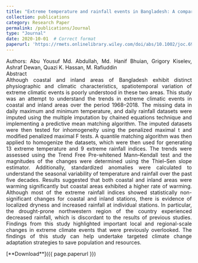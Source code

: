 ```yaml
---
title: "Extreme temperature and rainfall events in Bangladesh: A comparison between coastal and inland areas"
collection: publications
category: Research Paper
permalink: /publications/Journal
type: "Journal"
date: 2020-10-01  # Correct format
paperurl: 'https://rmets.onlinelibrary.wiley.com/doi/abs/10.1002/joc.6911'
---
```

<p style="text-align: justify;">
Authors: Abu Yousuf Md. Abdullah, Md. Hanif Bhuian, Grigory Kiselev, Ashraf Dewan, Quazi K. Hassan, M. Rafiuddin
<br>
Abstract
<br>
Although coastal and inland areas of Bangladesh exhibit distinct physiographic and climatic characteristics, spatiotemporal variation of extreme climatic events is poorly understood in these two areas. This study was an attempt to understand the trends in extreme climatic events in coastal and inland areas over the period 1968–2018. The missing data in daily maximum and minimum temperature, and daily rainfall datasets were imputed using the multiple imputation by chained equations technique and implementing a predictive mean matching algorithm. The imputed datasets were then tested for inhomogeneity using the penalized maximal t and modified penalized maximal F tests. A quantile matching algorithm was then applied to homogenize the datasets, which were then used for generating 13 extreme temperature and 9 extreme rainfall indices. The trends were assessed using the Trend Free Pre-whitened Mann–Kendall test and the magnitudes of the changes were determined using the Thiel–Sen slope estimator. Additionally, standardized anomalies were calculated to understand the seasonal variability of temperature and rainfall over the past five decades. Results suggested that both coastal and inland areas were warming significantly but coastal areas exhibited a higher rate of warming. Although most of the extreme rainfall indices showed statistically non-significant changes for coastal and inland stations, there is evidence of localized dryness and increased rainfall at individual stations. In particular, the drought-prone northwestern region of the country experienced decreased rainfall, which is discordant to the results of previous studies. Findings from this study highlighted important local and regional-scale changes in extreme climate events that were previously overlooked. The findings of this study can help undertake targeted climate change adaptation strategies to save population and resources.
</p>
[**Download**]({{ page.paperurl }})
